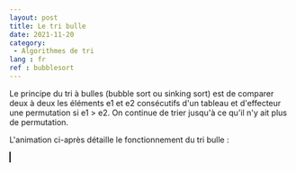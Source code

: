 ```yaml
---
layout: post
title: Le tri bulle
date: 2021-11-20
category: 
 - Algorithmes de tri 
lang : fr
ref : bubblesort
---
```

Le principe du tri à bulles (bubble sort ou sinking sort) est de comparer deux à deux les éléments e1 et e2 consécutifs d'un tableau et d'effecteur une permutation si e1 > e2. On continue de trier jusqu'à ce qu'il n'y ait plus de permutation.

L'animation ci-après détaille le fonctionnement du tri bulle :

<canvas id="ins_cnv" height="300" width="900" style="border:1px solid #000000;width:100%"></canvas>
